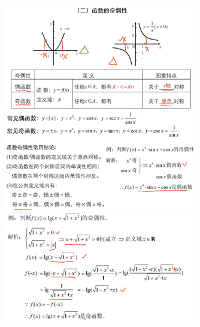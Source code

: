 ![](../../photo/Pasted%20image%2020240319192014.png)
![](../../photo/Pasted%20image%2020240319192035.png)
![](../../photo/Pasted%20image%2020240319192107.png)

